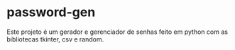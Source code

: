 # password-gen
Este projeto é um gerador e gerenciador de senhas feito em python com as bibliotecas tkinter, csv e random.
